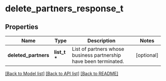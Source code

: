 # delete_partners_response_t

## Properties
Name | Type | Description | Notes
------------ | ------------- | ------------- | -------------
**deleted_partners** | **list_t \*** | List of partners whose business partnership have been terminated. | [optional] 

[[Back to Model list]](../README.md#documentation-for-models) [[Back to API list]](../README.md#documentation-for-api-endpoints) [[Back to README]](../README.md)


